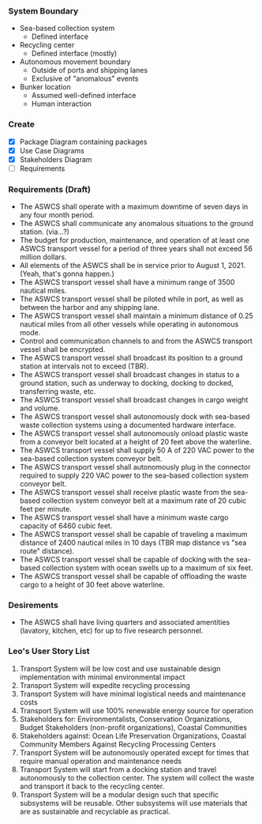 ### System Boundary

- Sea-based collection system
  - Defined interface
- Recycling center
  - Defined interface (mostly)
- Autonomous movement boundary
  - Outside of ports and shipping lanes
  - Exclusive of "anomalous" events
- Bunker location
  - Assumed well-defined interface
  - Human interaction
  
### Create

- [x] Package Diagram containing packages
- [x] Use Case Diagrams
- [x] Stakeholders Diagram
- [ ] Requirements

### Requirements (Draft)

- The ASWCS shall operate with a maximum downtime of seven days in any four month period.
- The ASWCS shall communicate any anomalous situations to the ground station. (via...?)
- The budget for production, maintenance, and operation of at least one ASWCS transport vessel for a period of three years shall not exceed 56 million dollars. 
- All elements of the ASWCS shall be in service prior to August 1, 2021. (Yeah, that's gonna happen.)
- The ASWCS transport vessel shall have a minimum range of 3500 nautical miles.
- The ASWCS transport vessel shall be piloted while in port, as well as between the harbor and any shipping lane.
- The ASWCS transport vessel shall maintain a minimum distance of 0.25 nautical miles from all other vessels while operating in autonomous mode.
- Control and communication channels to and from the ASWCS transport vessel shall be encrypted.
- The ASWCS transport vessel shall broadcast its position to a ground station at intervals not to exceed (TBR).
- The ASWCS transport vessel shall broadcast changes in status to a ground station, such as underway to docking, docking to docked, transferring waste, etc.
- The ASWCS transport vessel shall broadcast changes in cargo weight and volume.
- The ASWCS transport vessel shall autonomously dock with sea-based waste collection systems using a documented hardware interface.
- The ASWCS transport vessel shall autonomously onload plastic waste from a conveyor belt located at a height of 20 feet above the waterline.
- The ASWCS transport vessel shall supply 50 A of 220 VAC power to the sea-based collection system conveyor belt.
- The ASWCS transport vessel shall autonomously plug in the connector required to supply 220 VAC power to the sea-based collection system conveyor belt.
- The ASWCS transport vessel shall receive plastic waste from the sea-based collection system conveyor belt at a maximum rate of 20 cubic feet per minute.
- The ASWCS transport vessel shall have a minimum waste cargo capacity of 6460 cubic feet.
- The ASWCS transport vessel shall be capable of traveling a maximum distance of 2400 nautical miles in 10 days (TBR map distance vs "sea route" distance).
- The ASWCS transport vessel shall be capable of docking with the sea-based collection system with ocean swells up to a maximum of six feet.
- The ASWCS transport vessel shall be capable of offloading the waste cargo to a height of 30 feet above waterline.


### Desirements

- The ASWCS shall have living quarters and associated amentities (lavatory, kitchen, etc) for up to five research personnel.


### Leo's User Story List

1. Transport System will be low cost and use sustainable design implementation with minimal environmental impact
1. Transport System will expedite recycling processing
1. Transport System will have minimal logistical needs and maintenance costs
1. Transport System will use 100% renewable energy source for operation
1. Stakeholders for: Environmentalists, Conservation Organizations, Budget Stakeholders (non-profit organizations), Coastal Communities
1. Stakeholders against: Ocean Life Preservation Organizations, Coastal Community Members Against Recycling Processing Centers
1. Transport System will be autonomously operated except for times that require manual operation and maintenance needs
1. Transport System will start from a docking station and travel autonomously to the collection center. The system will collect the waste and transport it back to the recycling center.
1. Transport System will be a modular design such that specific subsystems will be reusable. Other subsystems will use materials that are as sustainable and recyclable as practical.
